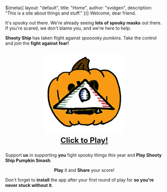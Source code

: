 ${meta({
	layout: "default",
	title: "Home",
	author: "svidgen",
	description: "This is a site about things and stuff."
})}
Welcome, dear friend.

It's spooky out there. We're already seeing **lots of spooky masks** out there. If you're scared, we don't blame you, and we're here to help.

**Shooty Ship** has taken flight against *spooooky pumkins*. Take the control and join the **fight against fear!**

<p style='text-align: center; font-size: x-large; font-weight: bold;'>
	<a href='/apps/shooty-ship-pumpkin-smash/index.html' target='_blank'>
		<img width='256' height='256' src='/apps/shooty-ship-pumpkin-smash/img/icon.png' />
		<br />Click to Play!
	</a>
</p>

Support **us** in supporting **you** fight spooky things this year and **Play Shooty Ship Pumpkin Smash**.

<p style='text-align: center;'><b>Play</b> it and <b>Share</b> your score!</p>

Don't forget to **install** the app after your first round of play for **so you're never stuck without it**.

<div><tpdc:share
	text="I support thepointless.com in this vErY SpoOkY HalLoWeeN."
></tpdc:share></div>
